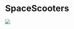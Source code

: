 # SpaceScooters
![](https://user-images.githubusercontent.com/11349690/35481615-129ecdec-0438-11e8-92a9-81a26f90fd63.jpg)

